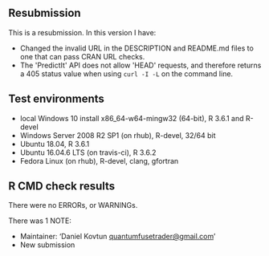 ## Resubmission
This is a resubmission. In this version I have:

* Changed the invalid URL in the DESCRIPTION and README.md files to one that can pass CRAN URL checks.
* The 'PredictIt' API does not allow 'HEAD' requests, and therefore returns a 405 status value when using `curl -I -L` on the command line.

## Test environments
* local Windows 10 install x86_64-w64-mingw32 (64-bit), R 3.6.1 and R-devel
* Windows Server 2008 R2 SP1 (on rhub), R-devel, 32/64 bit
* Ubuntu 18.04, R 3.6.1
* Ubuntu 16.04.6 LTS (on travis-ci), R 3.6.2
* Fedora Linux (on rhub), R-devel, clang, gfortran
 
## R CMD check results
There were no ERRORs, or WARNINGs.

There was 1 NOTE:
* Maintainer: ‘Daniel Kovtun <quantumfusetrader@gmail.com>’
* New submission

